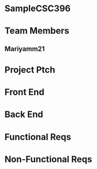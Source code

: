 # SampleCSC396
# Team Members
## Mariyamm21
# Project Ptch
# Front End
# Back End
# Functional Reqs
# Non-Functional Reqs
